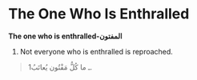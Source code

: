 The One Who Is Enthralled
=========================

**The one who is enthralled-المفتون**

1. Not everyone who is enthralled is reproached.

> 1ـ ما كُلُّ مَفْتُون يُعاتَبُ.


